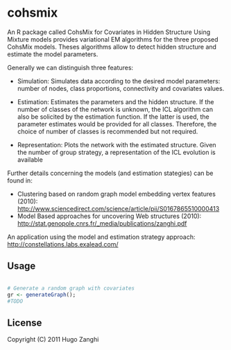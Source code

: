 #  cohsmix

An R package called CohsMix for Covariates in Hidden Structure Using
Mixture models provides variational EM algorithms for the three proposed CohsMix models. 
Theses algorithms allow to detect hidden structure and estimate the model parameters.

Generally we can distinguish three features:

* Simulation: Simulates data according to the desired model parameters: number of nodes, class proportions, 
connectivity and covariates values.

* Estimation: Estimates the parameters and the hidden structure. If the number of classes of the network is 
unknown, the ICL algorithm can also be solicited by the estimation function. If the latter is used, the parameter 
estimates would be provided for all classes. Therefore, the choice of number of classes is recommended 
but not required.

* Representation: Plots the network with the estimated structure. Given the number of group strategy, a 
representation of the ICL evolution is available

Further details concerning the models (and estimation stategies) can be found in:
*  Clustering based on random graph model embedding vertex features (2010): http://www.sciencedirect.com/science/article/pii/S0167865510000413
*  Model Based approaches for uncovering Web structures (2010): http://stat.genopole.cnrs.fr/_media/publications/zanghi.pdf

An application using the model and estimation strategy approach: http://constellations.labs.exalead.com/

## Usage
```R

# Generate a random graph with covariates
gr <- generateGraph();
#TODO
```

## License
Copyright (C) 2011 Hugo Zanghi

